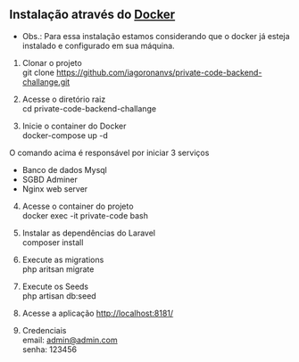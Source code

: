 ## Instalação através do [Docker](https://www.docker.com/get-started)

-   Obs.: Para essa instalação estamos considerando que o docker já esteja instalado e configurado em sua máquina.

1. Clonar o projeto<br/>
   git clone https://github.com/iagoronanvs/private-code-backend-challange.git

2. Acesse o diretório raiz<br/>
   cd private-code-backend-challange

3. Inicie o container do Docker<br/>
   docker-compose up -d

O comando acima é responsável por iniciar 3 serviços<br/>

-   Banco de dados Mysql
-   SGBD Adminer
-   Nginx web server

4. Acesse o container do projeto<br/>
   docker exec -it private-code bash

5. Instalar as dependências do Laravel<br/>
   composer install

6. Execute as migrations<br/>
   php aritsan migrate

7. Execute os Seeds<br/>
   php artisan db:seed

8. Acesse a aplicação [http://localhost:8181/](http://localhost:8181/)

9. Credenciais<br/>
   email: admin@admin.com<br/>
   senha: 123456<br/>
